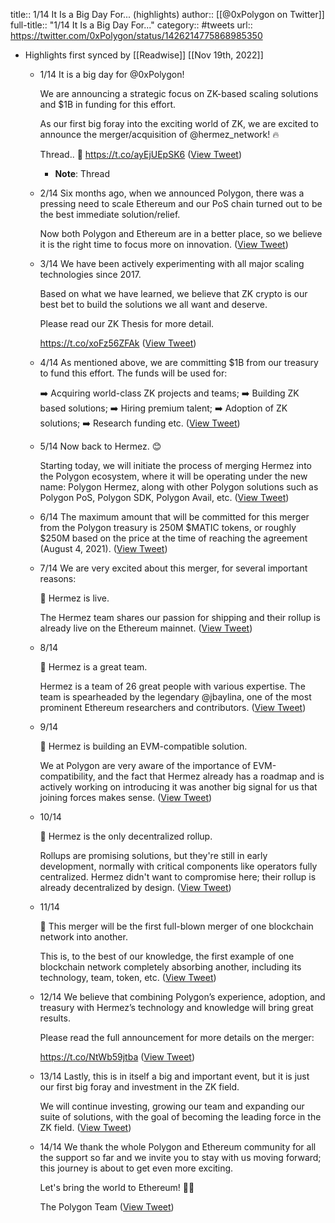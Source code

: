 title:: 1/14 It Is a Big Day For... (highlights)
author:: [[@0xPolygon on Twitter]]
full-title:: "1/14 It Is a Big Day For..."
category:: #tweets
url:: https://twitter.com/0xPolygon/status/1426214775868985350

- Highlights first synced by [[Readwise]] [[Nov 19th, 2022]]
	- 1/14 It is a big day for @0xPolygon!
	  
	  We are announcing a strategic focus on ZK-based scaling solutions and $1B in funding for this effort.
	  
	  As our first big foray into the exciting world of ZK, we are excited to announce the merger/acquisition of @hermez_network! 🔥
	  
	  Thread.. 🧵 https://t.co/ayEjUEpSK6 ([View Tweet](https://twitter.com/0xPolygon/status/1426214775868985350))
		- **Note**: Thread
	- 2/14 Six months ago, when we announced Polygon, there was a pressing need to scale Ethereum and our PoS chain turned out to be the best immediate solution/relief.
	  
	  Now both Polygon and Ethereum are in a better place, so we believe it is the right time to focus more on innovation. ([View Tweet](https://twitter.com/0xPolygon/status/1426214780067467265))
	- 3/14 We have been actively experimenting with all major scaling technologies since 2017.
	  
	  Based on what we have learned, we believe that ZK crypto is our best bet to build the solutions we all want and deserve.
	  
	  Please read our ZK Thesis for more detail.
	  
	  https://t.co/xoFz56ZFAk ([View Tweet](https://twitter.com/0xPolygon/status/1426214782860861445))
	- 4/14 As mentioned above, we are committing $1B from our treasury to fund this effort. The funds will be used for:
	  
	  ➡️ Acquiring world-class ZK projects and teams;
	  ➡️ Building ZK based solutions;
	  ➡️ Hiring premium talent;
	  ➡️ Adoption of ZK solutions;
	  ➡️ Research funding etc. ([View Tweet](https://twitter.com/0xPolygon/status/1426214785725583362))
	- 5/14 Now back to Hermez. 😊
	  
	  Starting today, we will initiate the process of merging Hermez into the Polygon ecosystem, where it will be operating under the new name: Polygon Hermez, along with other Polygon solutions such as Polygon PoS, Polygon SDK, Polygon Avail, etc. ([View Tweet](https://twitter.com/0xPolygon/status/1426214788569305096))
	- 6/14 The maximum amount that will be committed for this merger from the Polygon treasury is 250M $MATIC tokens, or roughly $250M based on the price at the time of reaching the agreement (August 4, 2021). ([View Tweet](https://twitter.com/0xPolygon/status/1426214791513743374))
	- 7/14 We are very excited about this merger, for several important reasons:
	  
	  🔘 Hermez is live. 
	  
	  The Hermez team shares our passion for shipping and their rollup is already live on the Ethereum mainnet. ([View Tweet](https://twitter.com/0xPolygon/status/1426214794411970565))
	- 8/14 
	  
	  🔘 Hermez is a great team. 
	  
	  Hermez is a team of 26 great people with various expertise. The team is spearheaded by the legendary @jbaylina, one of the most prominent Ethereum researchers and contributors. ([View Tweet](https://twitter.com/0xPolygon/status/1426214797213765634))
	- 9/14
	  
	  🔘 Hermez is building an EVM-compatible solution.
	  
	  We at Polygon are very aware of the importance of EVM-compatibility, and the fact that Hermez already has a roadmap and is actively working on introducing it was another big signal for us that joining forces makes sense. ([View Tweet](https://twitter.com/0xPolygon/status/1426214800091062276))
	- 10/14
	  
	  🔘 Hermez is the only decentralized rollup.
	  
	  Rollups are promising solutions, but they're still in early development, normally with critical components like operators fully centralized. Hermez didn't want to compromise here; their rollup is already decentralized by design. ([View Tweet](https://twitter.com/0xPolygon/status/1426214802930638855))
	- 11/14
	  
	  🔘 This merger will be the first full-blown merger of one blockchain network into another.
	  
	  This is, to the best of our knowledge, the first example of one blockchain network completely absorbing another, including its technology, team, token, etc. ([View Tweet](https://twitter.com/0xPolygon/status/1426214805770182658))
	- 12/14 We believe that combining Polygon’s experience, adoption, and treasury with Hermez’s technology and knowledge will bring great results.
	  
	  Please read the full announcement for more details on the merger:
	  
	  https://t.co/NtWb59jtba ([View Tweet](https://twitter.com/0xPolygon/status/1426214808647475201))
	- 13/14 Lastly, this is in itself a big and important event, but it is just our first big foray and investment in the ZK field. 
	  
	  We will continue investing, growing our team and expanding our suite of solutions, with the goal of becoming the leading force in the ZK field. ([View Tweet](https://twitter.com/0xPolygon/status/1426214811721879562))
	- 14/14 We thank the whole Polygon and Ethereum community for all the support so far and we invite you to stay with us moving forward; this journey is about to get even more exciting.
	  
	  Let's bring the world to Ethereum! 🦄💫
	  
	  The Polygon Team ([View Tweet](https://twitter.com/0xPolygon/status/1426214814532063241))